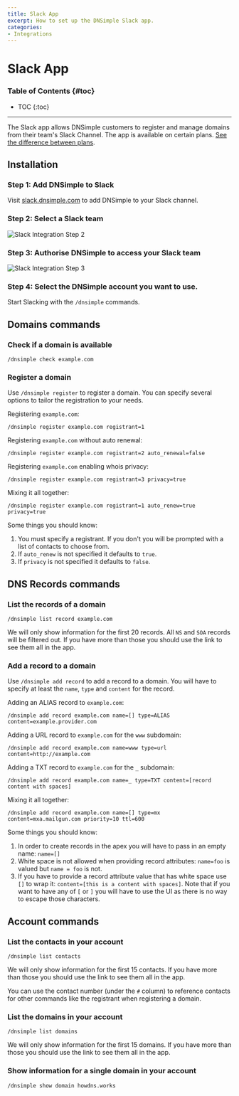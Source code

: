 ```yaml
---
title: Slack App
excerpt: How to set up the DNSimple Slack app.
categories:
- Integrations
---
```


# Slack App

### Table of Contents {#toc}

* TOC
{:toc}

---

The Slack app allows DNSimple customers to register and manage domains from their team's Slack Channel. The app is available on certain plans. [See the difference between plans](/articles/dnsimple-plans/).

## Installation

### Step 1: Add DNSimple to Slack

Visit [slack.dnsimple.com](https://slack.dnsimple.com) to add DNSimple to your Slack channel.

### Step 2: Select a Slack team

![Slack Integration Step 2](/files/slack-integration-step-2.png)

### Step 3: Authorise DNSimple to access your Slack team

![Slack Integration Step 3](/files/slack-integration-step-3.png)

### Step 4: Select the DNSimple account you want to use.


Start Slacking with the `/dnsimple` commands.

## Domains commands

### Check if a domain is available

    /dnsimple check example.com

### Register a domain

Use `/dnsimple register` to register a domain. You can specify several options to tailor the registration to your needs.

Registering `example.com`:

    /dnsimple register example.com registrant=1

Registering `example.com` without auto renewal:

    /dnsimple register example.com registrant=2 auto_renewal=false

Registering `example.com` enabling whois privacy:

    /dnsimple register example.com registrant=3 privacy=true

Mixing it all together:

    /dnsimple register example.com registrant=1 auto_renew=true privacy=true

Some things you should know:
1. You must specify a registrant. If you don't you will be prompted with a list of contacts to choose from.
2. If `auto_renew` is not specified it defaults to `true`.
3. If `privacy` is not specified it defaults to `false`.

## DNS Records commands

### List the records of a domain

    /dnsimple list record example.com

We will only show information for the first 20 records. All `NS` and `SOA` records will be filtered out. If you have more than those you should use the link to see them all in the app.

### Add a record to a domain

Use `/dnsimple add record` to add a record to a domain. You will have to specify at least the `name`, `type` and `content` for the record.

Adding an ALIAS record to `example.com`:

    /dnsimple add record example.com name=[] type=ALIAS content=example.provider.com

Adding a URL record to `example.com` for the `www` subdomain:

    /dnsimple add record example.com name=www type=url content=http://example.com

Adding a TXT record to `example.com` for the `_` subdomain:

    /dnsimple add record example.com name=_ type=TXT content=[record content with spaces]

Mixing it all together:

    /dnsimple add record example.com name=[] type=mx content=mxa.mailgun.com priority=10 ttl=600

Some things you should know:

1. In order to create records in the apex you will have to pass in an empty name: `name=[]`
1. White space is not allowed when providing record attributes: `name=foo` is valued but `name = foo` is not.
1. If you have to provide a record attribute value that has white space use `[]` to wrap it: `content=[this is a content with spaces]`. Note that if you want to have any of `[` or `]` you will have to use the UI as there is no way to escape those characters.

## Account commands

### List the contacts in your account

    /dnsimple list contacts

We will only show information for the first 15 contacts. If you have more than those you should use the link to see them all in the app.

You can use the contact number (under the `#` column) to reference contacts for other commands like the registrant when registering a domain.

### List the domains in your account

    /dnsimple list domains

We will only show information for the first 15 domains. If you have more than those you should use the link to see them all in the app.

### Show information for a single domain in your account

    /dnsimple show domain howdns.works
